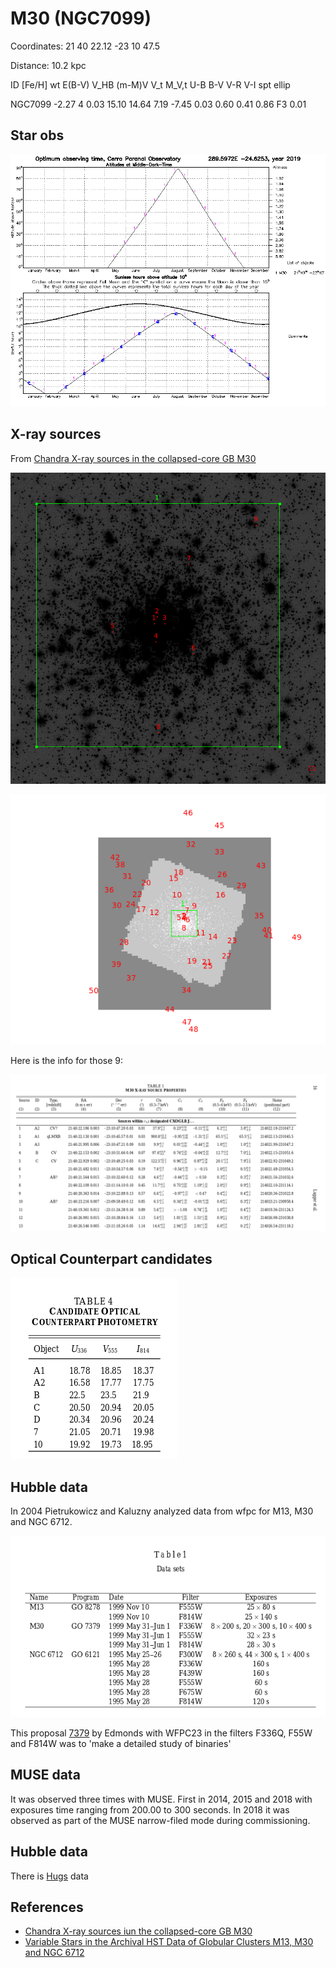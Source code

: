 # M30 (NGC7099)


Coordinates: 21 40 22.12  -23 10 47.5

Distance: 10.2 kpc

ID       [Fe/H] wt  E(B-V) V_HB (m-M)V V_t   M_V,t   U-B   B-V   V-R   V-I  spt   ellip
 
NGC7099    -2.27  4   0.03 15.10 14.64  7.19  -7.45   0.03  0.60  0.41  0.86  F3    0.01


## Star obs

![M30](./assets/M30.gif)



## X-ray sources

From [Chandra X-ray sources in the collapsed-core GB M30](https://ui.adsabs.harvard.edu/link_gateway/2007ApJ...657..286L/EPRINT_PDF)


![xrayM30](assets/m30cx.png)


![xrayM30](assets/m30all.png)


Here is the info for those 9:

![M30 table](assets/tablem30.png)


## Optical Counterpart candidates

![](assets/tablem30counter.png)


## Hubble data

In 2004 Pietrukowicz and Kaluzny analyzed data from wfpc for M13, M30 and NGC 6712. 

![](assets/tablem30hst.png)


This proposal [7379](https://archive.stsci.edu/proposal_search.php?mission=hst&id=7379) by Edmonds with WFPC23 in the filters F336Q, F55W and F814W  was to 'make a detailed study of binaries'

## MUSE data

It was observed three times  with MUSE. First in 2014, 2015 and 2018 with exposures time ranging from 200.00 to 300 seconds. In 2018 it was observed as part of the MUSE narrow-filed mode during commissioning.


## Hubble data

There is [Hugs](https://archive.stsci.edu/prepds/hugs/) data 

## References

- [Chandra X-ray sources iun the collapsed-core GB M30](https://ui.adsabs.harvard.edu/link_gateway/2007ApJ...657..286L/EPRINT_PDF)
- [Variable Stars in the Archival HST Data of Globular Clusters M13, M30 and NGC 6712](https://arxiv.org/abs/astro-ph/0403716)


